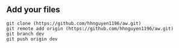 ## Add your files

```
git clone (https://github.com/hhnguyen1196/aw.git)
git remote add origin (https://github.com/hhnguyen1196/aw.git)
git branch dev
git push origin dev
```
